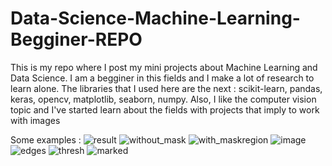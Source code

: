 # Data-Science-Machine-Learning-Begginer-REPO

This is my repo where I post my mini projects about Machine Learning and Data Science. I am a begginer in this fields and I make a lot of research to learn alone.
The libraries that I used here are the next : scikit-learn, pandas, keras, opencv, matplotlib, seaborn, numpy.
Also, I like the computer vision topic and I've started learn about the fields with projects that imply to work with images

Some examples : 
![result](https://user-images.githubusercontent.com/33568908/126066277-97e8f20b-bb75-448e-8eb7-77a5e2c3ba93.jpeg)
![without_mask](https://user-images.githubusercontent.com/33568908/126066285-d48d63f3-5488-428f-b300-6c287a543a1d.png)
![with_maskregion](https://user-images.githubusercontent.com/33568908/126066290-7d9c51d8-f312-4c78-a01a-c5351bd35d2f.png)
![image](https://user-images.githubusercontent.com/33568908/126330363-43f6459e-866d-4350-b7a1-f1e3ef654fa9.png)
![edges](https://user-images.githubusercontent.com/33568908/126330406-bd991d38-37ba-428e-86d6-f08f19115b30.png)
![thresh](https://user-images.githubusercontent.com/33568908/126330421-aee87648-296e-4380-a6d7-a217306d10a8.png)
![marked](https://user-images.githubusercontent.com/33568908/126330433-44e60a63-9313-41e9-bfdb-185b7e940b00.png)


